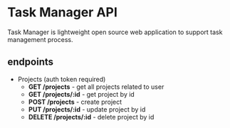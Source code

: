 # Task Manager API
Task Manager is lightweight open source web application to support task management process.
## endpoints
- Projects (auth token required)
    - **GET /projects** - get all projects related to user
    - **GET /projects/:id** - get project by id
    - **POST /projects** - create project
    - **PUT /projects/:id** - update project by id
    - **DELETE /projects/:id** - delete project by id
